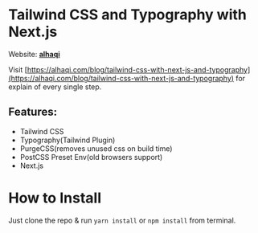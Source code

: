 
# Tailwind CSS and Typography with Next.js

Website: **[alhaqi](https://alhaqi.com)**

Visit [https://alhaqi.com/blog/tailwind-css-with-next-js-and-typography](https://alhaqi.com/blog/tailwind-css-with-next-js-and-typography) for explain of every single step.

## Features:

- Tailwind CSS
- Typography(Tailwind Plugin)
- PurgeCSS(removes unused css on build time)
- PostCSS Preset Env(old browsers support)
- Next.js

# How to Install

Just clone the repo & run `yarn install` or `npm install` from terminal.
